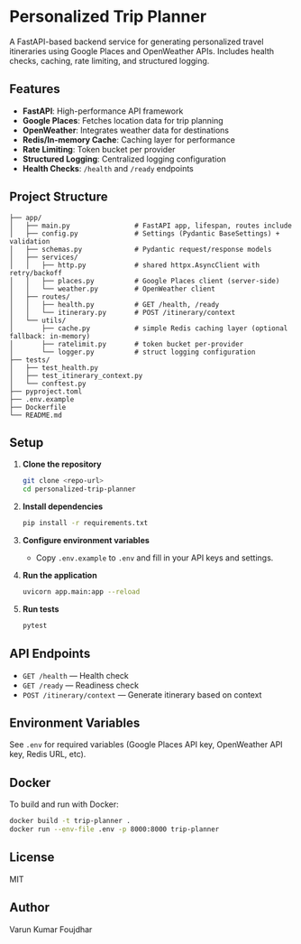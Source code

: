 # Personalized Trip Planner

A FastAPI-based backend service for generating personalized travel itineraries using Google Places and OpenWeather APIs. Includes health checks, caching, rate limiting, and structured logging.

## Features

- **FastAPI**: High-performance API framework
- **Google Places**: Fetches location data for trip planning
- **OpenWeather**: Integrates weather data for destinations
- **Redis/In-memory Cache**: Caching layer for performance
- **Rate Limiting**: Token bucket per provider
- **Structured Logging**: Centralized logging configuration
- **Health Checks**: `/health` and `/ready` endpoints

## Project Structure

```
├── app/
│   ├── main.py                # FastAPI app, lifespan, routes include
│   ├── config.py              # Settings (Pydantic BaseSettings) + validation
│   ├── schemas.py             # Pydantic request/response models
│   ├── services/
│   │   ├── http.py            # shared httpx.AsyncClient with retry/backoff
│   │   ├── places.py          # Google Places client (server-side)
│   │   └── weather.py         # OpenWeather client
│   ├── routes/
│   │   ├── health.py          # GET /health, /ready
│   │   └── itinerary.py       # POST /itinerary/context
│   └── utils/
│       ├── cache.py           # simple Redis caching layer (optional fallback: in-memory)
│       ├── ratelimit.py       # token bucket per-provider
│       └── logger.py          # struct logging configuration
├── tests/
│   ├── test_health.py
│   ├── test_itinerary_context.py
│   └── conftest.py
├── pyproject.toml
├── .env.example
├── Dockerfile
└── README.md
```

## Setup

1. **Clone the repository**
   ```sh
   git clone <repo-url>
   cd personalized-trip-planner
   ```

2. **Install dependencies**
   ```sh
   pip install -r requirements.txt
   ```

3. **Configure environment variables**
   - Copy `.env.example` to `.env` and fill in your API keys and settings.

4. **Run the application**
   ```sh
   uvicorn app.main:app --reload
   ```

5. **Run tests**
   ```sh
   pytest
   ```

## API Endpoints

- `GET /health` — Health check
- `GET /ready` — Readiness check
- `POST /itinerary/context` — Generate itinerary based on context

## Environment Variables

See `.env` for required variables (Google Places API key, OpenWeather API key, Redis URL, etc).

## Docker

To build and run with Docker:

```sh
docker build -t trip-planner .
docker run --env-file .env -p 8000:8000 trip-planner
```

## License

MIT

## Author
Varun Kumar Foujdhar